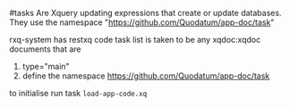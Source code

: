 #tasks
Are Xquery updating expressions that create or update databases. 
They use the namespace "https://github.com/Quodatum/app-doc/task"

rxq-system has restxq code
task list is taken to be any xqdoc:xqdoc documents that are
1. type="main"
2. define the namespace https://github.com/Quodatum/app-doc/task

to initialise run task `load-app-code.xq`

